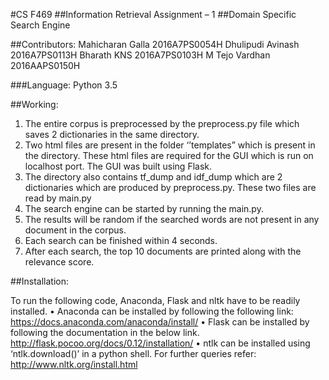 #CS F469
##Information Retrieval Assignment – 1
##Domain Specific Search Engine

##Contributors:
Mahicharan Galla		2016A7PS0054H
Dhulipudi Avinash		2016A7PS0113H
Bharath KNS			    2016A7PS0103H
M Tejo Vardhan			2016AAPS0150H

###Language:	Python 3.5

##Working:

1.	The entire corpus is preprocessed by the preprocess.py file which saves 2 dictionaries in the same directory.
2.	Two html files are present in the folder ‘’templates” which is present in the directory. These html files are required for the GUI which is run on localhost port. The GUI was built using Flask.
3.	The directory also contains tf_dump and idf_dump which are 2 dictionaries which are produced by preprocess.py. These two files are read by main.py
4.	The search engine can be started by running the main.py.
5.	The results will be random if the searched words are not present in any document in the corpus.
6.	Each search can be finished within 4 seconds.
7.	After each search, the top 10 documents are printed along with the relevance score.

##Installation:

To run the following code, Anaconda, Flask and nltk have to be readily installed.
•	Anaconda can be installed by following the following link: https://docs.anaconda.com/anaconda/install/
•	Flask can be installed by following the documentation in the below link. http://flask.pocoo.org/docs/0.12/installation/
•	ntlk can be installed using ‘ntlk.download()’ in a python shell. For further queries refer: http://www.nltk.org/install.html
